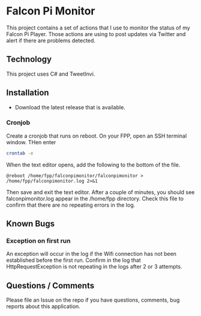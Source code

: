 # Falcon Pi Monitor

This project contains a set of actions that I use to monitor the status of my Falcon Pi Player. Those actions
are using to post updates via Twitter and alert if there are problems detected.

## Technology

This project uses C# and TweetInvi.

## Installation

* Download the latest release that is available.

### Cronjob

Create a cronjob that runs on reboot. On your FPP, open an SSH terminal window. THen enter

```sh
crontab -e
```

When the text editor opens, add the following to the bottom of the file.

```
@reboot /home/fpp/falconpimonitor/falconpimonitor > /home/fpp/falconpimonitor.log 2>&1
```

Then save and exit the text editor. After a couple of minutes, you should see falconpimonitor.log appear
in the /home/fpp directory. Check this file to confirm that there are no repeating errors in the log.

## Known Bugs

### Exception on first run

An exception will occur in the log if the Wifi connection has not been established before the first run. Confirm
in the log that HttpRequestException is not repeating in the logs after 2 or 3 attempts.

## Questions / Comments

Please file an Issue on the repo if you have questions, comments, bug reports about this application.